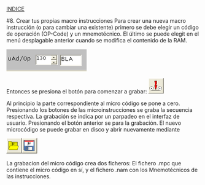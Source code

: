 
[INDICE](./README.md)

#8. Crear tus propias macro instrucciones
Para crear una nueva macro instrucción (o para cambiar una existente)
primero se debe elegir un código de operación (OP-Code) y un mnemotécnico.
El último se puede elegit en el menú desplagable anterior cuando se
modifica el contenido de la RAM.

![Pull down](./imagen/8-pull_down.png)

Entonces se presiona el botón para comenzar a grabar: ![Record button](./imagen/8-record_button.png)

Al principio la parte correspondiente al micro código se pone a cero.
Presionando los botones de las microinstrucciones se graba la secuencia respectiva.
La grabación se indica por un parpadeo en el interfaz de usuario.
Presionando el botón anterior se para la grabación.
El nuevo microcódigo se puede grabar en disco y abrir nuevamente mediante

![Load save Micro](./imagen/8-load_save_micro.png)

La grabacion del micro código crea dos ficheros: El fichero .mpc que
contiene el micro código en sí, y el fichero .nam con los Mnemotécnicos de
las instrucciones.
